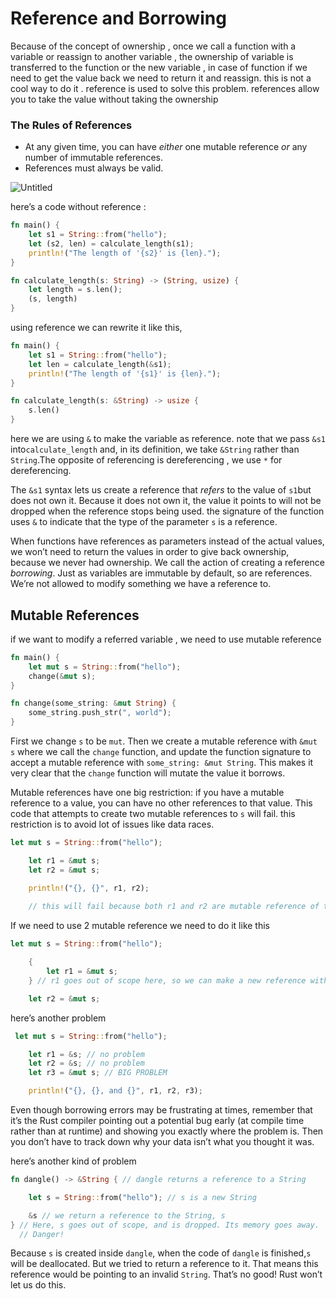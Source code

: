 # Reference and Borrowing

Because of the concept of ownership , once we call a function with a variable or reassign to another variable , the ownership of variable is transferred to the function or the new variable , in case of function if we need to get the value back we need to return it and reassign. this is not a cool way to do it . reference is used to solve this problem. references allow you to take the value without taking the ownership

### The Rules of References

- At any given time, you can have *either* one mutable reference *or* any number of immutable references.
- References must always be valid.

![Untitled](Reference%20and%20Borrowing%20009954406ec447b2aad08aaa02f489da/Untitled.svg)

here’s a code without reference : 

```rust
fn main() {
    let s1 = String::from("hello");
    let (s2, len) = calculate_length(s1);
    println!("The length of '{s2}' is {len}.");
}

fn calculate_length(s: String) -> (String, usize) {
    let length = s.len();
    (s, length)
}
```

using reference we can rewrite it like this,

```rust
fn main() {
    let s1 = String::from("hello");
    let len = calculate_length(&s1);
    println!("The length of '{s1}' is {len}.");
}

fn calculate_length(s: &String) -> usize {
    s.len()
}
```

here we are using `&` to make the variable as reference. note that we pass `&s1` into`calculate_length` and, in its definition, we take `&String` rather than `String`.The opposite of referencing is dereferencing , we use `*` for dereferencing.

The `&s1` syntax lets us create a reference that *refers* to the value of `s1`but does not own it. Because it does not own it, the value it points to will not be dropped when the reference stops being used.
the signature of the function uses `&` to indicate that the type of the parameter `s` is a reference.

When functions have references as parameters instead of the actual values, we won’t need to return the values in order to give back ownership, because we never had ownership. We call the action of creating a reference *borrowing*. Just as variables are immutable by default, so are references. We’re not allowed to modify something we have a reference to.

## **Mutable References**

if we want to modify a referred variable , we need to use mutable reference

```rust
fn main() {
    let mut s = String::from("hello");
    change(&mut s);
}

fn change(some_string: &mut String) {
    some_string.push_str(", world");
}
```

First we change `s` to be `mut`. Then we create a mutable reference with `&mut s` where we call the `change` function, and update the function signature to accept a mutable reference with `some_string: &mut String`. This makes it very clear that the `change` function will mutate the value it borrows.

Mutable references have one big restriction: if you have a mutable reference to a value, you can have no other references to that value. This code that attempts to create two mutable references to `s` will fail. this restriction is to avoid lot of issues like data races.

```rust
let mut s = String::from("hello");

    let r1 = &mut s;
    let r2 = &mut s;

    println!("{}, {}", r1, r2);
    
    // this will fail because both r1 and r2 are mutable reference of the same variable s
```

If we need to use 2 mutable reference we need to do it like this

```rust
let mut s = String::from("hello");

    {
        let r1 = &mut s;
    } // r1 goes out of scope here, so we can make a new reference with no problems.

    let r2 = &mut s;
```

here’s another problem

```rust
 let mut s = String::from("hello");

    let r1 = &s; // no problem
    let r2 = &s; // no problem
    let r3 = &mut s; // BIG PROBLEM

    println!("{}, {}, and {}", r1, r2, r3);
```

Even though borrowing errors may be frustrating at times, remember that it’s the Rust compiler pointing out a potential bug early (at compile time rather than at runtime) and showing you exactly where the problem is. Then you don’t have to track down why your data isn’t what you thought it was.

here’s another kind of problem 

```rust
fn dangle() -> &String { // dangle returns a reference to a String

    let s = String::from("hello"); // s is a new String

    &s // we return a reference to the String, s
} // Here, s goes out of scope, and is dropped. Its memory goes away.
  // Danger!
```

Because `s` is created inside `dangle`, when the code of `dangle` is finished,`s` will be deallocated. But we tried to return a reference to it. That means this reference would be pointing to an invalid `String`. That’s no good! Rust won’t let us do this.